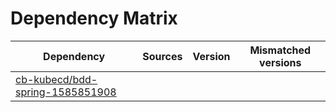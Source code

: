 # Dependency Matrix

Dependency | Sources | Version | Mismatched versions
---------- | ------- | ------- | -------------------
[cb-kubecd/bdd-spring-1585851908](https://github.com/cb-kubecd/bdd-spring-1585851908.git) |  | []() | 
